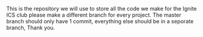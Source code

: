This is the repository we will use to store all the code we make for the Ignite ICS club
please make a different branch for every project. 
The master branch should only have 1 commit, everything else should be in a seporate branch, Thank you.
